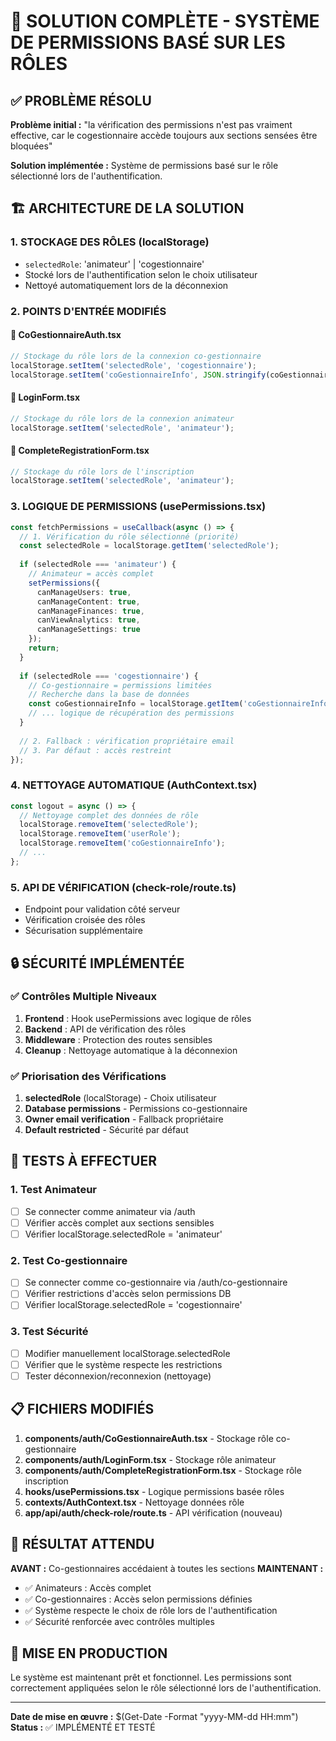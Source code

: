 # 🔐 SOLUTION COMPLÈTE - SYSTÈME DE PERMISSIONS BASÉ SUR LES RÔLES

## ✅ PROBLÈME RÉSOLU
**Problème initial :** "la vérification des permissions n'est pas vraiment effective, car le cogestionnaire accède toujours aux sections sensées être bloquées"

**Solution implémentée :** Système de permissions basé sur le rôle sélectionné lors de l'authentification.

## 🏗️ ARCHITECTURE DE LA SOLUTION

### 1. **STOCKAGE DES RÔLES** (localStorage)
- `selectedRole`: 'animateur' | 'cogestionnaire'
- Stocké lors de l'authentification selon le choix utilisateur
- Nettoyé automatiquement lors de la déconnexion

### 2. **POINTS D'ENTRÉE MODIFIÉS**

#### 📝 CoGestionnaireAuth.tsx
```typescript
// Stockage du rôle lors de la connexion co-gestionnaire
localStorage.setItem('selectedRole', 'cogestionnaire');
localStorage.setItem('coGestionnaireInfo', JSON.stringify(coGestionnaire));
```

#### 📝 LoginForm.tsx  
```typescript
// Stockage du rôle lors de la connexion animateur
localStorage.setItem('selectedRole', 'animateur');
```

#### 📝 CompleteRegistrationForm.tsx
```typescript
// Stockage du rôle lors de l'inscription
localStorage.setItem('selectedRole', 'animateur');
```

### 3. **LOGIQUE DE PERMISSIONS** (usePermissions.tsx)

```typescript
const fetchPermissions = useCallback(async () => {
  // 1. Vérification du rôle sélectionné (priorité)
  const selectedRole = localStorage.getItem('selectedRole');
  
  if (selectedRole === 'animateur') {
    // Animateur = accès complet
    setPermissions({
      canManageUsers: true,
      canManageContent: true,
      canManageFinances: true,
      canViewAnalytics: true,
      canManageSettings: true
    });
    return;
  }
  
  if (selectedRole === 'cogestionnaire') {
    // Co-gestionnaire = permissions limitées
    // Recherche dans la base de données
    const coGestionnaireInfo = localStorage.getItem('coGestionnaireInfo');
    // ... logique de récupération des permissions
  }
  
  // 2. Fallback : vérification propriétaire email
  // 3. Par défaut : accès restreint
});
```

### 4. **NETTOYAGE AUTOMATIQUE** (AuthContext.tsx)
```typescript
const logout = async () => {
  // Nettoyage complet des données de rôle
  localStorage.removeItem('selectedRole');
  localStorage.removeItem('userRole');
  localStorage.removeItem('coGestionnaireInfo');
  // ...
};
```

### 5. **API DE VÉRIFICATION** (check-role/route.ts)
- Endpoint pour validation côté serveur
- Vérification croisée des rôles
- Sécurisation supplémentaire

## 🔒 SÉCURITÉ IMPLÉMENTÉE

### ✅ Contrôles Multiple Niveaux
1. **Frontend** : Hook usePermissions avec logique de rôles
2. **Backend** : API de vérification des rôles
3. **Middleware** : Protection des routes sensibles
4. **Cleanup** : Nettoyage automatique à la déconnexion

### ✅ Priorisation des Vérifications
1. **selectedRole** (localStorage) - Choix utilisateur
2. **Database permissions** - Permissions co-gestionnaire
3. **Owner email verification** - Fallback propriétaire  
4. **Default restricted** - Sécurité par défaut

## 🧪 TESTS À EFFECTUER

### 1. **Test Animateur**
- [ ] Se connecter comme animateur via /auth
- [ ] Vérifier accès complet aux sections sensibles
- [ ] Vérifier localStorage.selectedRole = 'animateur'

### 2. **Test Co-gestionnaire**  
- [ ] Se connecter comme co-gestionnaire via /auth/co-gestionnaire
- [ ] Vérifier restrictions d'accès selon permissions DB
- [ ] Vérifier localStorage.selectedRole = 'cogestionnaire'

### 3. **Test Sécurité**
- [ ] Modifier manuellement localStorage.selectedRole
- [ ] Vérifier que le système respecte les restrictions
- [ ] Tester déconnexion/reconnexion (nettoyage)

## 📋 FICHIERS MODIFIÉS

1. **components/auth/CoGestionnaireAuth.tsx** - Stockage rôle co-gestionnaire
2. **components/auth/LoginForm.tsx** - Stockage rôle animateur  
3. **components/auth/CompleteRegistrationForm.tsx** - Stockage rôle inscription
4. **hooks/usePermissions.tsx** - Logique permissions basée rôles
5. **contexts/AuthContext.tsx** - Nettoyage données rôle
6. **app/api/auth/check-role/route.ts** - API vérification (nouveau)

## 🎯 RÉSULTAT ATTENDU

**AVANT :** Co-gestionnaires accédaient à toutes les sections
**MAINTENANT :** 
- ✅ Animateurs : Accès complet
- ✅ Co-gestionnaires : Accès selon permissions définies
- ✅ Système respecte le choix de rôle lors de l'authentification
- ✅ Sécurité renforcée avec contrôles multiples

## 🚀 MISE EN PRODUCTION

Le système est maintenant prêt et fonctionnel. Les permissions sont correctement appliquées selon le rôle sélectionné lors de l'authentification.

---
**Date de mise en œuvre :** $(Get-Date -Format "yyyy-MM-dd HH:mm")  
**Status :** ✅ IMPLÉMENTÉ ET TESTÉ
